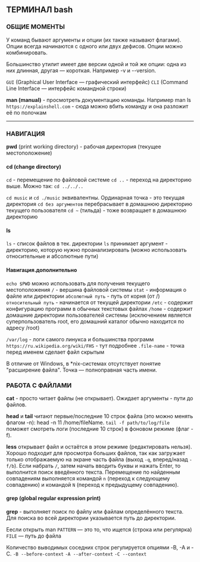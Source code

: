 ## ТЕРМИНАЛ bash

### ОБЩИЕ МОМЕНТЫ
У команд бывают аргументы и опции (их также называют флагами).
Опции всегда начинаются с одного или двух дефисов. Опции можно комбинировать.

Большинство утилит имеет две версии одной и той же опции: одна из них длинная, другая — короткая. Например -v и --version.

`GUI` (Graphical User Interface — графический интерфейс)
`CLI` (Command Line Interface — интерфейс командной строки)

**man (manual)** - просмотреть документацию команды. Например man ls
`https://explainshell.com` - сюда можно вбить команду и она разложит её по полочкам

---

### НАВИГАЦИЯ
**pwd** (print working directory) - рабочая директория (текущее местоположение)

#### cd (change directory)
`cd` - перемещение по файловой системе
`cd ..` - переход на директорию выше. Можно так: `cd ../../..`

`cd music` и `cd ./music` эквивалентны. Ординарная точка - это текущая директория
`cd без аргументов` перебрасывает в домашнюю директорию текущего пользователя
`cd ~` (тильда) - тоже возвращает в домашнюю директорию


#### ls
`ls` - список файлов в тек. директории
`ls` принимает аргумент - директорию, которую нужно проанализировать (можно использовать относительные и абсолютные пути)

#### Навигация.дополнительно
`echo $PWD` можно использовать для получения текущего местоположения
`/` - вершина файловой системы
`stat` - информация о файле или директории
`абсолютный путь` - путь от корня (от /)
`относительный путь` - начинается от текущей директории
`/etc` - содержит конфигурацию программ в обычных текстовых файлах
`/home` - содержит домашние директории пользователей системы (исключением является суперпользователь root, его домашний каталог обычно находится по адресу /root)

`/var/log` - логи самого линукса и большинства программ
`https://ru.wikipedia.org/wiki/FHS` - тут подробнее
`.file-name` - точка перед именем сделает файл скрытым

В отличие от Windows, в *nix-системах отсутствует понятие "расширение файла". Точка — полноправная часть имени.


### РАБОТА С ФАЙЛАМИ
**cat** - просто читает файлы (не открывает). Ожидает аргументы - пути до файлов.

**head** и **tail** читают первые/последние 10 строк файла (это можно менять флагом -n): head -n 11 /home/fileName.
`tail -f path/to/log/file` поможет смотреть логи (последние 10 строк) в фоновом режиме (флаг -f).

**less** открывает файл и остаётся в этом режиме (редактировать нельзя). Хорошо подходит для просмотра больших файлов, так как загружает только отображаемую на экране часть файла (выход `-q`, вперед/назад `- f/b`).
Если набрать `/`, затем начать вводить буквы и нажать Enter, то выполнится поиск введённого текста. Перемещение по найденным совпадениям выполняется командой `n` (переход к следующему совпадению) и командой `N` (переход к предыдущему совпадению).

#### grep (global regular expression print)
**grep**  - выполняет поиск по файлу или файлам определённого текста.
Для поиска во всей директории указывается путь до директории.

Еесли открыть man
`PATTERN` — это то, что ищется (строка или регулярка)
`FILE` — путь до файла

Количество выводимых соседних строк регулируется опциями -B, -A и -C. 
`-B --before-context`
`-A --after-context`
`-C --context`
